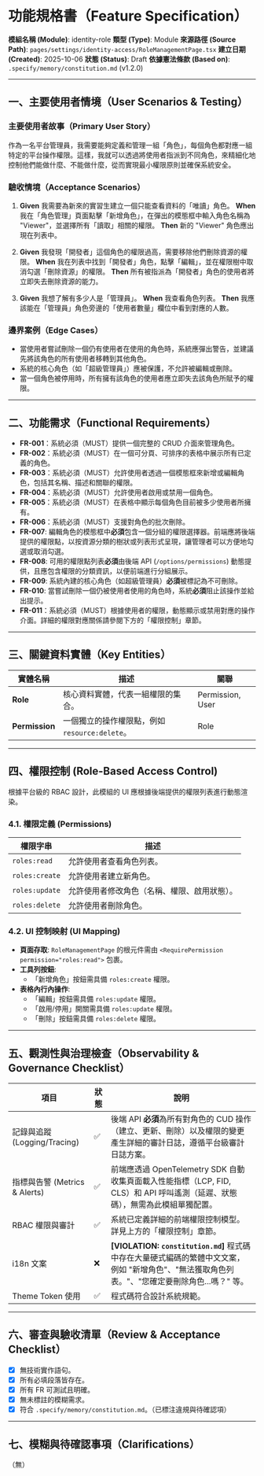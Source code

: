 # 功能規格書（Feature Specification）

**模組名稱 (Module)**: identity-role
**類型 (Type)**: Module
**來源路徑 (Source Path)**: `pages/settings/identity-access/RoleManagementPage.tsx`
**建立日期 (Created)**: 2025-10-06
**狀態 (Status)**: Draft
**依據憲法條款 (Based on)**: `.specify/memory/constitution.md` (v1.2.0)

---

## 一、主要使用者情境（User Scenarios & Testing）

### 主要使用者故事（Primary User Story）
作為一名平台管理員，我需要能夠定義和管理一組「角色」，每個角色都對應一組特定的平台操作權限。這樣，我就可以透過將使用者指派到不同角色，來精細化地控制他們能做什麼、不能做什麼，從而實現最小權限原則並確保系統安全。

### 驗收情境（Acceptance Scenarios）
1.  **Given** 我需要為新來的實習生建立一個只能查看資料的「唯讀」角色。
    **When** 我在「角色管理」頁面點擊「新增角色」，在彈出的模態框中輸入角色名稱為 "Viewer"，並選擇所有「讀取」相關的權限。
    **Then** 新的 "Viewer" 角色應出現在列表中。

2.  **Given** 我發現「開發者」這個角色的權限過高，需要移除他們刪除資源的權限。
    **When** 我在列表中找到「開發者」角色，點擊「編輯」，並在權限樹中取消勾選「刪除資源」的權限。
    **Then** 所有被指派為「開發者」角色的使用者將立即失去刪除資源的能力。

3.  **Given** 我想了解有多少人是「管理員」。
    **When** 我查看角色列表。
    **Then** 我應該能在「管理員」角色旁邊的「使用者數量」欄位中看到對應的人數。

### 邊界案例（Edge Cases）
- 當使用者嘗試刪除一個仍有使用者在使用的角色時，系統應彈出警告，並建議先將該角色的所有使用者移轉到其他角色。
- 系統的核心角色（如「超級管理員」）應被保護，不允許被編輯或刪除。
- 當一個角色被停用時，所有擁有該角色的使用者應立即失去該角色所賦予的權限。

---

## 二、功能需求（Functional Requirements）

- **FR-001**：系統必須（MUST）提供一個完整的 CRUD 介面來管理角色。
- **FR-002**：系統必須（MUST）在一個可分頁、可排序的表格中展示所有已定義的角色。
- **FR-003**：系統必須（MUST）允許使用者透過一個模態框來新增或編輯角色，包括其名稱、描述和關聯的權限。
- **FR-004**：系統必須（MUST）允許使用者啟用或禁用一個角色。
- **FR-005**：系統必須（MUST）在表格中顯示每個角色目前被多少使用者所擁有。
- **FR-006**：系統必須（MUST）支援對角色的批次刪除。
- **FR-007**: 編輯角色的模態框中**必須**包含一個分組的權限選擇器。前端應將後端提供的權限點，以按資源分類的樹狀或列表形式呈現，讓管理者可以方便地勾選或取消勾選。
- **FR-008**: 可用的權限點列表**必須**由後端 API (`/options/permissions`) 動態提供，且應包含權限的分類資訊，以便前端進行分組展示。
- **FR-009**: 系統內建的核心角色（如超級管理員）**必須**被標記為不可刪除。
- **FR-010**: 當嘗試刪除一個仍被使用者使用的角色時，系統**必須**阻止該操作並給出提示。
- **FR-011**：系統必須（MUST）根據使用者的權限，動態顯示或禁用對應的操作介面。詳細的權限對應關係請參閱下方的「權限控制」章節。

---

## 三、關鍵資料實體（Key Entities）
| 實體名稱 | 描述 | 關聯 |
|-----------|------|------|
| **Role** | 核心資料實體，代表一組權限的集合。 | Permission, User |
| **Permission** | 一個獨立的操作權限點，例如 `resource:delete`。 | Role |

---

## 四、權限控制 (Role-Based Access Control)

根據平台級的 RBAC 設計，此模組的 UI 應根據後端提供的權限列表進行動態渲染。

### 4.1. 權限定義 (Permissions)
| 權限字串 | 描述 |
|---|---|
| `roles:read` | 允許使用者查看角色列表。 |
| `roles:create` | 允許使用者建立新角色。 |
| `roles:update` | 允許使用者修改角色（名稱、權限、啟用狀態）。 |
| `roles:delete` | 允許使用者刪除角色。 |

### 4.2. UI 控制映射 (UI Mapping)
- **頁面存取**: `RoleManagementPage` 的根元件需由 `<RequirePermission permission="roles:read">` 包裹。
- **工具列按鈕**:
  - 「新增角色」按鈕需具備 `roles:create` 權限。
- **表格內行內操作**:
  - 「編輯」按鈕需具備 `roles:update` 權限。
  - 「啟用/停用」開關需具備 `roles:update` 權限。
  - 「刪除」按鈕需具備 `roles:delete` 權限。

---

## 五、觀測性與治理檢查（Observability & Governance Checklist）

| 項目 | 狀態 | 說明 |
|------|------|------|
| 記錄與追蹤 (Logging/Tracing) | ✅ | 後端 API **必須**為所有對角色的 CUD 操作（建立、更新、刪除）以及權限的變更產生詳細的審計日誌，遵循平台級審計日誌方案。 |
| 指標與告警 (Metrics & Alerts) | ✅ | 前端應透過 OpenTelemetry SDK 自動收集頁面載入性能指標（LCP, FID, CLS）和 API 呼叫遙測（延遲、狀態碼），無需為此模組單獨配置。 |
| RBAC 權限與審計 | ✅ | 系統已定義詳細的前端權限控制模型。詳見上方的「權限控制」章節。 |
| i18n 文案 | ❌ | **[VIOLATION: `constitution.md`]** 程式碼中存在大量硬式編碼的繁體中文文案，例如 "新增角色"、"無法獲取角色列表。"、"您確定要刪除角色...嗎？" 等。 |
| Theme Token 使用 | ✅ | 程式碼符合設計系統規範。 |

---

## 六、審查與驗收清單（Review & Acceptance Checklist）

- [x] 無技術實作語句。
- [x] 所有必填段落皆存在。
- [x] 所有 FR 可測試且明確。
- [x] 無未標註的模糊需求。
- [x] 符合 `.specify/memory/constitution.md`。（已標注違規與待確認項）

---

## 七、模糊與待確認事項（Clarifications）

（無）